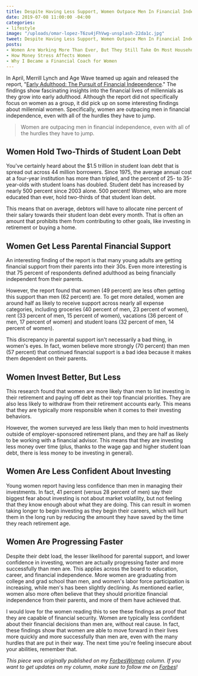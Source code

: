 ```yaml
---
title: Despite Having Less Support, Women Outpace Men In Financial Independence
date: 2019-07-08 11:00:00 -04:00
categories:
- lifestyle
image: "/uploads/omar-lopez-T6zu4jFhVwg-unsplash-22da1c.jpg"
tweet: Despite Having Less Support, Women Outpace Men In Financial Independence
posts:
- Women Are Working More Than Ever, But They Still Take On Most Household Responsibilities
- How Money Stress Affects Women
- Why I Became a Financial Coach for Women
---
```


In April, Merrill Lynch and Age Wave teamed up again and released the report, "[Early Adulthood: The Pursuit of Financial Independence](https://www.ml.com/early-adulthood-age-wave.html)." The findings show fascinating insights into the financial lives of millennials as they grow into early adulthood. Although the report did not specifically focus on women as a group, it did pick up on some interesting findings about millennial women. Specifically, women are outpacing men in financial independence, even with all of the hurdles they have to jump.

> Women are outpacing men in financial independence, even with all of the hurdles they have to jump.

## Women Hold Two-Thirds of Student Loan Debt

You've certainly heard about the $1.5 trillion in student loan debt that is spread out across 44 million borrowers. Since 1975, the average annual cost at a four-year institution has more than tripled, and the percent of 25- to 35-year-olds with student loans has doubled. Student debt has increased by nearly 500 percent since 2003 alone. 500 percent! Women, who are more educated than ever, hold two-thirds of that student loan debt.

This means that on average, debtors will have to allocate nine percent of their salary towards their student loan debt every month. That is often an amount that prohibits them from contributing to other goals, like investing in retirement or buying a home.

## Women Get Less Parental Financial Support

An interesting finding of the report is that many young adults are getting financial support from their parents into their 30s. Even more interesting is that 75 percent of respondents defined adulthood as being financially independent from their parents.

However, the report found that women (49 percent) are less often getting this support than men (62 percent) are. To get more detailed, women are around half as likely to receive support across nearly all expense categories, including groceries (40 percent of men, 23 percent of women), rent (33 percent of men, 15 percent of women), vacations (36 percent of men, 17 percent of women) and student loans (32 percent of men, 14 percent of women).

This discrepancy in parental support isn't necessarily a bad thing, in women's eyes. In fact, women believe more strongly (70 percent) than men (57 percent) that continued financial support is a bad idea because it makes them dependent on their parents.

## Women Invest Better, But Less

This research found that women are more likely than men to list investing in their retirement and paying off debt as their top financial priorities. They are also less likely to withdraw from their retirement accounts early. This means that they are typically more responsible when it comes to their investing behaviors.

However, the women surveyed are less likely than men to hold investments outside of employer-sponsored retirement plans, and they are half as likely to be working with a financial advisor. This means that they are investing less money over time (plus, thanks to the wage gap and higher student loan debt, there is less money to be investing in general).

## Women Are Less Confident About Investing

Young women report having less confidence than men in managing their investments. In fact, 41 percent (versus 28 percent of men) say their biggest fear about investing is not about market volatility, but not feeling that they know enough about what they are doing. This can result in women taking longer to begin investing as they begin their careers, which will hurt them in the long run by reducing the amount they have saved by the time they reach retirement age.

## Women Are Progressing Faster

Despite their debt load, the lesser likelihood for parental support, and lower confidence in investing, women are actually progressing faster and more successfully than men are. This applies across the board to education, career, and financial independence. More women are graduating from college and grad school than men, and women's labor force participation is increasing, while men's has been slightly declining. As mentioned earlier, women also more often believe that they should prioritize financial independence from their parents, and more of them have achieved that.

I would love for the women reading this to see these findings as proof that they are capable of financial security. Women are typically less confident about their financial decisions than men are, without real cause. In fact, these findings show that women are able to move forward in their lives more quickly and more successfully than men are, even with the many hurdles that are put in their way. The next time you're feeling insecure about your abilities, remember that.

*This piece was originally published on my [ForbesWomen](https://www.forbes.com/sites/maggiegermano/2019/06/17/despite-having-less-support-women-outpace-men-in-financial-independence/#4d84e00b9462) column. If you want to get updates on my column, make sure to follow me on [Forbes](https://www.forbes.com/sites/maggiegermano/#357c13067556)!*
